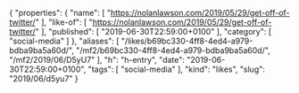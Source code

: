 {
  "properties": {
    "name": [
      "https://nolanlawson.com/2019/05/29/get-off-of-twitter/"
    ],
    "like-of": [
      "https://nolanlawson.com/2019/05/29/get-off-of-twitter/"
    ],
    "published": [
      "2019-06-30T22:59:00+0100"
    ],
    "category": [
      "social-media"
    ]
  },
  "aliases": [
    "/likes/b69bc330-4ff8-4ed4-a979-bdba9ba5a60d/",
    "/mf2/b69bc330-4ff8-4ed4-a979-bdba9ba5a60d/",
    "/mf2/2019/06/D5yU7"
  ],
  "h": "h-entry",
  "date": "2019-06-30T22:59:00+0100",
  "tags": [
    "social-media"
  ],
  "kind": "likes",
  "slug": "2019/06/d5yu7"
}
